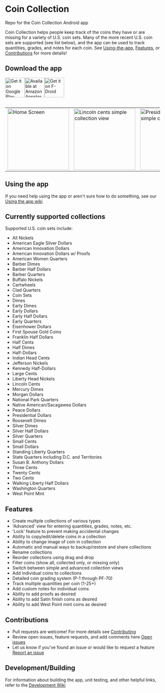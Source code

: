 # Coin Collection
Repo for the Coin Collection Android app

Coin Collection helps people keep track of the coins they have or are missing for a variety of U.S. coin sets. Many of the more recent U.S. coin sets are supported (see list below), and the app can be used to track quantities, grades, and notes for each coin. See [Using-the-app](#Using-the-app), [Features](#Features), or [Contributions](#Contributions) for more details!

## Download the app
<div style="display:flex;" >
<a href="https://play.google.com/store/apps/details?id=com.spencerpages">
    <img alt="Get it on Google Play" height="64" src="https://raw.githubusercontent.com/anwilli5/coin-collection-android-US/main/images/google-play-badge.png" />
</a>
<a href="http://www.amazon.com/gp/product/B00KZ7PYPY/ref=mas_pm_coin_collection">
    <img alt="Available at Amazon Appstore" height="64" src="https://raw.githubusercontent.com/anwilli5/coin-collection-android-US/main/images/amazon-appstore-badge.png" />
</a>
<a href="https://f-droid.org/en/packages/com.spencerpages">
    <img alt="Get it on F-Droid" height="64" src="https://raw.githubusercontent.com/anwilli5/coin-collection-android-US/main/images/fdroid-repo-badge.png" />
</a>
</div><br/>

<table>
    <tr>
        <td><img src="./images/screenshots/small/main_screen.png" alt="Home Screen" width="200"/></td>
        <td><img src="./images/screenshots/small/lincoln_cents_screen.png" alt="Lincoln cents simple collection view" width="200"/></td>
        <td><img src="./images/screenshots/small/presidential_dollars_screen.png" alt="Presidential dollars simple collection view" width="200"/></td>
        <td><img src="./images/screenshots/small/morgan_dollars_screen.png" alt="Morgan dollar advanced collection view" width="200"/></td>
    </tr>
</table>

## Using the app
If you need help using the app or aren't sure how to do something, see our [Using the app wiki](https://github.com/anwilli5/coin-collection-android-US/wiki/Using-the-App)

## Currently supported collections
Supported U.S. coin sets include:
- All Nickels
- American Eagle Silver Dollars
- American Innovation Dollars
- American Innovation Dollars w/ Proofs
- American Women Quarters
- Barber Dimes
- Barber Half Dollars
- Barber Quarters
- Buffalo Nickels
- Cartwheels
- Clad Quarters
- Coin Sets
- Dimes
- Early Dimes
- Early Dollars
- Early Half Dollars
- Early Quarters
- Eisenhower Dollars
- First Spouse Gold Coins
- Franklin Half Dollars
- Half Cents
- Half Dimes
- Half-Dollars
- Indian Head Cents
- Jefferson Nickels
- Kennedy Half-Dollars
- Large Cents
- Liberty Head Nickels
- Lincoln Cents
- Mercury Dimes
- Morgan Dollars
- National Park Quarters
- Native American/Sacagawea Dollars
- Peace Dollars
- Presidential Dollars
- Roosevelt Dimes
- Silver Dimes
- Silver Half Dollars
- Silver Quarters
- Small Cents
- Small Dollars
- Standing Liberty Quarters
- State Quarters including D.C. and Territories
- Susan B. Anthony Dollars
- Three Cents
- Twenty Cents
- Two Cents
- Walking Liberty Half Dollars
- Washington Quarters
- West Point Mint

## Features
- Create multiple collections of various types
- 'Advanced' view for entering quantities, grades, notes, etc.
- 'Lock' feature to prevent making accidental changes
- Ability to copy/edit/delete coins in a collection
- Ability to change image of coin in collection
- Automatic and manual ways to backup/restore and share collections
- Rename collections
- Reorder collections using drag and drop
- Filter coins (show all, collected only, or missing only)
- Switch between simple and advanced collection views
- Add individual coins to collections
- Detailed coin grading system (P-1 through PF-70)
- Track multiple quantities per coin (1-25+)
- Add custom notes for individual coins
- Ability to add proofs as desired
- Ability to add Satin finish coins as desired
- Ability to add West Point mint coins as desired

## Contributions
- Pull requests are welcome! For more details see [Contributing](https://github.com/anwilli5/coin-collection-android-US/blob/main/CONTRIBUTING.md)
- Review open issues, feature requests, and add comments here [Open issues](https://github.com/anwilli5/coin-collection-android-US/issues)
- Let us know if you've found an issue or would like to request a feature [Report an issue](https://github.com/anwilli5/coin-collection-android-US/issues/new/choose)

## Development/Building
For information about building the app, unit testing, and other helpful links, refer to the [Development Wiki](https://github.com/anwilli5/coin-collection-android-US/wiki/Development)
